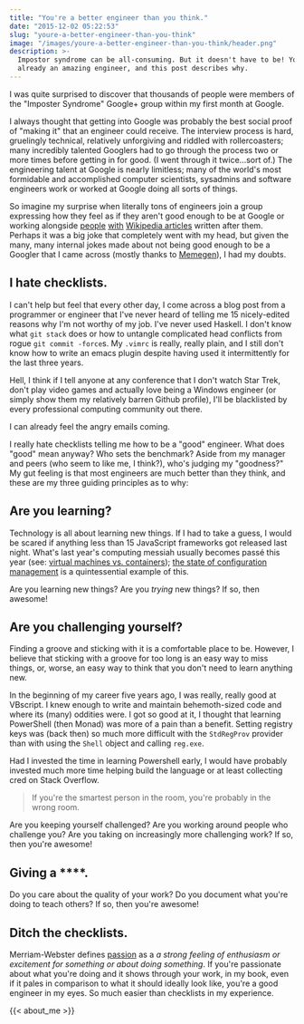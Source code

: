 ```yaml
---
title: "You're a better engineer than you think."
date: "2015-12-02 05:22:53"
slug: "youre-a-better-engineer-than-you-think"
image: "/images/youre-a-better-engineer-than-you-think/header.png"
description: >-
  Impostor syndrome can be all-consuming. But it doesn't have to be! You're
  already an amazing engineer, and this post describes why.
---
```


I was quite surprised to discover that thousands of people were members of the "Imposter Syndrome" Google+ group within my first month at Google.

I always thought that getting into Google was probably the best social proof of "making it" that an engineer could receive. The interview process is hard, gruelingly technical, relatively unforgiving and riddled with rollercoasters; many incredibly talented Googlers had to go through the process two or more times before getting in for good. (I went through it twice...sort of.) The engineering talent at Google is nearly limitless; many of the world's most formidable and accomplished computer scientists, sysadmins and software engineers work or worked at Google doing all sorts of things.

So imagine my surprise when literally tons of engineers join a group expressing how they feel as if they aren't good enough to be at Google or working alongside [people](https://en.wikipedia.org/wiki/Theodore_Ts%27o "") [with](https://en.wikipedia.org/wiki/Robert_Love "") [Wikipedia articles](https://en.wikipedia.org/wiki/Rob_Pike "") written after them. Perhaps it was a big joke that completely went with my head, but given the many, many internal jokes made about not being good enough to be a Googler that I came across (mostly thanks to [Memegen](http://thefw.com/take-a-peek-inside-googles-internal-meme-generator/ "")), I had my doubts.

## I hate checklists.

I can't help but feel that every other day, I come across a blog post from a programmer or engineer that I've never heard of telling me 15 nicely-edited reasons why I'm not worthy of my job. I've never used Haskell. I don't know what `git stack` does or how to untangle complicated head conflicts from rogue `git commit -force`s. My `.vimrc` is really, really plain, and I still don't know how to write an emacs plugin despite having used it intermittently for the last three years.

Hell, I think if I tell anyone at any conference that I don't watch Star Trek, don't play video games and actually love being a Windows engineer (or simply show them my relatively barren Github profile), I'll be blacklisted by every professional computing community out there.

I can already feel the angry emails coming.

I really hate checklists telling me how to be a "good" engineer. What does "good" mean anyway? Who sets the benchmark? Aside from my manager and peers (who seem to like me, I think?), who's judging my "goodness?" My gut feeling is that most engineers are much better than they think, and these are my three guiding principles as to why:

## Are you learning?

Technology is all about learning new things. If I had to take a guess, I would be scared if anything less than 15 JavaScript frameworks got released last night. What's last year's computing messiah usually becomes passé this year (see: [virtual machines vs. containers](http://blog.caranna.works/2015/11/30/a-completely-neutral-post-about-containers/ "")); [the state of configuration management](http://blog.takipi.com/deployment-management-tools-chef-vs-puppet-vs-ansible-vs-saltstack-vs-fabric/ "") is a quintessential example of this.

Are you learning new things? Are you *trying* new things? If so, then awesome!

## Are you challenging yourself?

Finding a groove and sticking with it is a comfortable place to be. However, I believe that sticking with a groove for too long is an easy way to miss things, or, worse, an easy way to think that you don't need to learn anything new.

In the beginning of my career five years ago, I was really, really good at VBscript. I knew enough to write and maintain behemoth-sized code and where its (many) oddities were. I got so good at it, I thought that learning PowerShell (then Monad) was more of a pain than a benefit. Setting registry keys was (back then) so much more difficult with the `StdRegProv` provider than with using the `Shell` object and calling `reg.exe`.

Had I invested the time in learning Powershell early, I would have probably invested much more time helping build the language or at least collecting cred on Stack Overflow.

> If you're the smartest person in the room, you're probably in the wrong room.


Are you keeping yourself challenged? Are you working around people who challenge you? Are you taking on increasingly more challenging work? If so, then you're awesome!

## Giving a ****.

Do you care about the quality of your work? Do you document what you're doing to teach others? If so, then you're awesome!

## Ditch the checklists.

Merriam-Webster defines [passion](http://www.merriam-webster.com/thesaurus/textbook[adjective] "") as a *a strong feeling of enthusiasm or excitement for something or about doing something*. If you're passionate about what you're doing and it shows through your work, in my book, even if it pales in comparison to what it should ideally look like, you're a good engineer in my eyes. So much easier than checklists in my experience.

{{< about_me >}}
